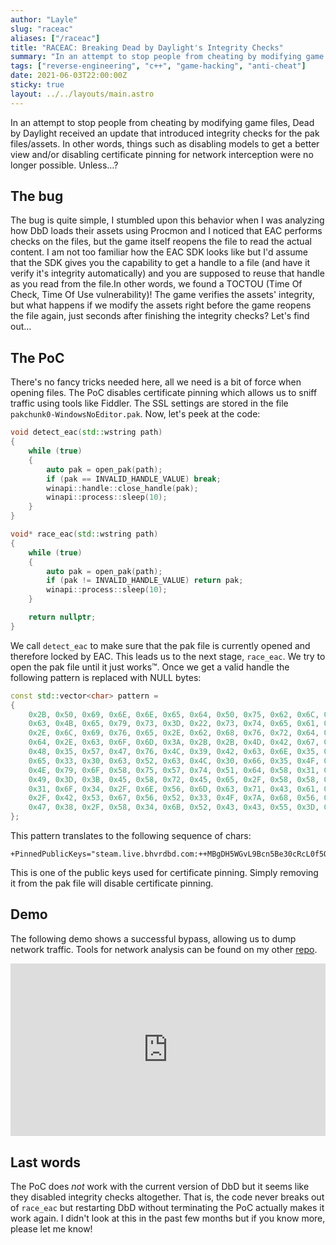 ```yaml
---
author: "Layle"
slug: "raceac"
aliases: ["/raceac"]
title: "RACEAC: Breaking Dead by Daylight's Integrity Checks"
summary: "In an attempt to stop people from cheating by modifying game files, Dead by Daylight received an update that introduced integrity checks for the pak files/assets. Cheating was no longer possible. Unless…?"
tags: ["reverse-engineering", "c++", "game-hacking", "anti-cheat"]
date: 2021-06-03T22:00:00Z
sticky: true
layout: ../../layouts/main.astro
---
```



In an attempt to stop people from cheating by modifying game files, Dead by Daylight received an update that introduced integrity checks for the pak files/assets. In other words, things such as disabling models to get a better view and/or disabling certificate pinning for network interception were no longer possible. Unless…?

## The bug

The bug is quite simple, I stumbled upon this behavior when I was analyzing how DbD loads their assets using Procmon and I noticed that EAC performs checks on the files, but the game itself reopens the file to read the actual content. I am not too familiar how the EAC SDK looks like but I'd assume that the SDK gives you the capability to get a handle to a file (and have it verify it's integrity automatically) and you are supposed to reuse that handle as you read from the file.In other words, we found a TOCTOU (Time Of Check, Time Of Use vulnerability)! The game verifies the assets' integrity, but what happens if we modify the assets right before the game reopens the file again, just seconds after finishing the integrity checks? Let's find out…

## The PoC

There's no fancy tricks needed here, all we need is a bit of force when opening files. The PoC disables certificate pinning which allows us to sniff traffic using tools like Fiddler. The SSL settings are stored in the file `pakchunk0-WindowsNoEditor.pak`. Now, let's peek at the code:

```cpp
void detect_eac(std::wstring path)
{
    while (true)
    {
        auto pak = open_pak(path);
        if (pak == INVALID_HANDLE_VALUE) break;
        winapi::handle::close_handle(pak);
        winapi::process::sleep(10);
    }
}

void* race_eac(std::wstring path)
{
    while (true)
    {
        auto pak = open_pak(path);
        if (pak != INVALID_HANDLE_VALUE) return pak;
        winapi::process::sleep(10);
    }

    return nullptr;
}

```

We call `detect_eac` to make sure that the pak file is currently opened and therefore locked by EAC. This leads us to the next stage, `race_eac`. We try to open the pak file until it just works™. Once we get a valid handle the following pattern is replaced with NULL bytes:

```cpp
const std::vector<char> pattern =
{
    0x2B, 0x50, 0x69, 0x6E, 0x6E, 0x65, 0x64, 0x50, 0x75, 0x62, 0x6C, 0x69,
    0x63, 0x4B, 0x65, 0x79, 0x73, 0x3D, 0x22, 0x73, 0x74, 0x65, 0x61, 0x6D,
    0x2E, 0x6C, 0x69, 0x76, 0x65, 0x2E, 0x62, 0x68, 0x76, 0x72, 0x64, 0x62,
    0x64, 0x2E, 0x63, 0x6F, 0x6D, 0x3A, 0x2B, 0x2B, 0x4D, 0x42, 0x67, 0x44,
    0x48, 0x35, 0x57, 0x47, 0x76, 0x4C, 0x39, 0x42, 0x63, 0x6E, 0x35, 0x42,
    0x65, 0x33, 0x30, 0x63, 0x52, 0x63, 0x4C, 0x30, 0x66, 0x35, 0x4F, 0x2B,
    0x4E, 0x79, 0x6F, 0x58, 0x75, 0x57, 0x74, 0x51, 0x64, 0x58, 0x31, 0x61,
    0x49, 0x3D, 0x3B, 0x45, 0x58, 0x72, 0x45, 0x65, 0x2F, 0x58, 0x58, 0x70,
    0x31, 0x6F, 0x34, 0x2F, 0x6E, 0x56, 0x6D, 0x63, 0x71, 0x43, 0x61, 0x47,
    0x2F, 0x42, 0x53, 0x67, 0x56, 0x52, 0x33, 0x4F, 0x7A, 0x68, 0x56, 0x55,
    0x47, 0x38, 0x2F, 0x58, 0x34, 0x6B, 0x52, 0x43, 0x43, 0x55, 0x3D, 0x22
};

```

This pattern translates to the following sequence of chars:

```
+PinnedPublicKeys="steam.live.bhvrdbd.com:++MBgDH5WGvL9Bcn5Be30cRcL0f5O+NyoXuWtQdX1aI=;EXrEe/XXp1o4/nVmcqCaG/BSgVR3OzhVUG8/X4kRCCU="

```

This is one of the public keys used for certificate pinning. Simply removing it from the pak file will disable certificate pinning.

## Demo

The following demo shows a successful bypass, allowing us to dump network traffic. Tools for network analysis can be found on my other [repo](https://github.com/ioncodes/DeadByDaylight).

<div style="width: 100%; height: 0px; position: relative; padding-bottom: 54.844%;"><iframe src="https://streamable.com/e/w3snm3" frameborder="0" width="100%" height="100%" allowfullscreen style="width: 100%; height: 100%; position: absolute;"></iframe></div>



## Last words

The PoC does _not_ work with the current version of DbD but it seems like they disabled integrity checks altogether. That is, the code never breaks out of `race_eac` but restarting DbD without terminating the PoC actually makes it work again. I didn't look at this in the past few months but if you know more, please let me know!

